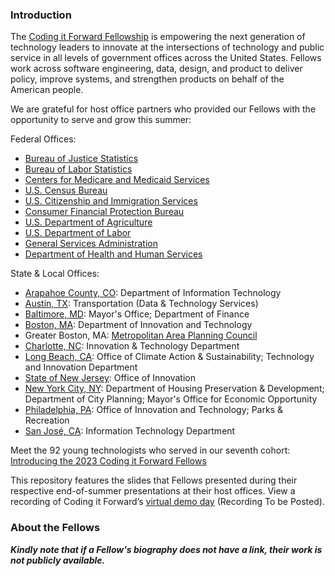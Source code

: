 ### Introduction
The [Coding it Forward Fellowship](https://www.codingitforward.com/fellowship) is empowering the next generation of technology leaders to innovate at the intersections of technology and public service in all levels of government offices across the United States. Fellows work across software engineering, data, design, and product to deliver policy, improve systems, and strengthen products on behalf of the American people. 

We are grateful for host office partners who provided our Fellows with the opportunity to serve and grow this summer: 

Federal Offices:
- [Bureau of Justice Statistics](https://bjs.ojp.gov/)
- [Bureau of Labor Statistics](https://www.bls.gov/)
- [Centers for Medicare and Medicaid Services](https://www.cms.gov/)
- [U.S. Census Bureau](https://www.census.gov/)
- [U.S. Citizenship and Immigration Services](https://www.uscis.gov/)
- [Consumer Financial Protection Bureau](https://www.consumerfinance.gov/)
- [U.S. Department of Agriculture](https://www.usda.gov/)
- [U.S. Department of Labor](https://www.dol.gov/)
- [General Services Administration](https://www.gsa.gov/)
- [Department of Health and Human Services](https://www.hhs.gov/)

State & Local Offices:
- [Arapahoe County, CO](https://www.arapahoegov.com/): Department of Information Technology
- [Austin, TX](https://www.austintexas.gov/): Transportation (Data & Technology Services)
- [Baltimore, MD](https://www.baltimorecity.gov/): Mayor's Office; Department of Finance
- [Boston, MA](https://www.boston.gov/): Department of Innovation and Technology
- Greater Boston, MA: [Metropolitan Area Planning Council](https://www.mapc.org/)
- [Charlotte, NC](https://www.charlottenc.gov/): Innovation & Technology Department
- [Long Beach, CA](https://www.longbeach.gov/): Office of Climate Action & Sustainability; Technology and Innovation Department
- [State of New Jersey](https://nj.gov/): Office of Innovation
- [New York City, NY](https://www.nyc.gov/): Department of Housing Preservation & Development; Department of City Planning; Mayor's Office for Economic Opportunity
- [Philadelphia, PA](https://www.phila.gov/): Office of Innovation and Technology; Parks & Recreation
- [San José, CA](https://www.sanjoseca.gov/): Information Technology Department


Meet the 92 young technologists who served in our seventh cohort: [Introducing the 2023 Coding it Forward Fellows](https://blog.codingitforward.com/introducing-the-2023-coding-it-forward-fellows-80757a310d08)

This repository features the slides that Fellows presented during their respective end-of-summer presentations at their host offices. View a recording of Coding it Forward’s [virtual demo day]() (Recording To be Posted).

### About the Fellows 
**_Kindly note that if a Fellow's biography does not have a link, their work is not publicly available._**